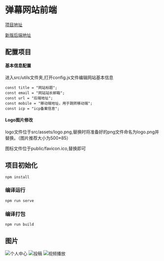 # 弹幕网站前端

[项目地址](http://47.98.224.169/#/)

[新版后端地址](https://gitee.com/wzmgit/go-danmu)

## 配置项目
#### 基本信息配置
进入src/utils文件夹,打开config.js文件编辑网站基本信息
```
const title = "网站标题";
const email = "网站站长邮箱";
const url = "后端地址";
const mobile = "移动端地址，用于跳转移动端";
const icp = "icp备案信息";
```
#### Logo图片修改
logo文件位于src/assets/logo.png,替换时将准备好的png文件命名为logo.png并替换。（图片推荐大小为500*85）

图标文件位于public/favicon.ico,替换即可

## 项目初始化
```
npm install
```
### 编译运行
```
npm run serve
```

### 编译打包
```
npm run build
```
## 图片

![个人中心](https://gitee.com/wzmgit/vue-danmu/raw/master/images/%E4%B8%AA%E4%BA%BA%E4%B8%AD%E5%BF%83.PNG)
![投稿](https://gitee.com/wzmgit/vue-danmu/raw/master/images/%E6%8A%95%E7%A8%BF.PNG)
![视频播放](https://gitee.com/wzmgit/vue-danmu/raw/master/images/%E8%A7%86%E9%A2%91%E6%92%AD%E6%94%BE.PNG)
